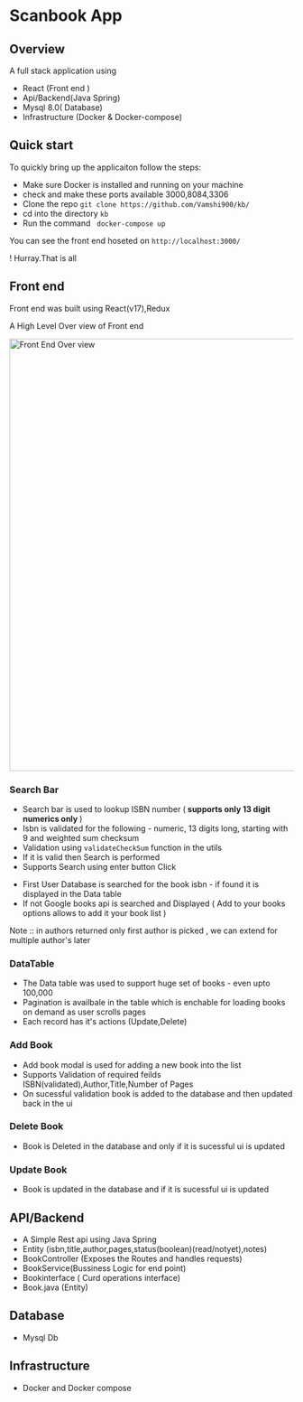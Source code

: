 # Scanbook App 
## Overview
 A full stack application using
- React (Front end )
- Api/Backend(Java Spring)
- Mysql 8.0( Database)
- Infrastructure (Docker & Docker-compose)

## Quick start

To quickly bring up the applicaiton follow the steps: 

- Make sure Docker is installed and running on your machine 
- check and make these ports available 3000,8084,3306
- Clone the repo `git clone https://github.com/Vamshi900/kb/`
- cd into the directory `kb`
- Run the command 
  ` docker-compose up` 

You can see the front end hoseted on `http://localhost:3000/`

! Hurray.That is all 

## Front end 
 
Front end was built using React(v17),Redux


A High Level Over view of Front end


<img width="766" alt="Front End Over view" src="https://user-images.githubusercontent.com/18380025/143774069-02926c9c-f9f7-4c9e-a901-a19765495d7c.png">


### Search Bar
- Search bar is used to lookup ISBN number (<b> supports only 13 digit numerics only </b>)
- Isbn is validated for the following - numeric, 13 digits long, starting with 9 and weighted sum checksum 
- Validation using `validateCheckSum` function in the utils 
- If it is valid then Search is performed 
- Supports Search using enter button Click

* First User Database is searched for the book isbn - if found it is displayed in the Data table
* If not Google books api is searched and Displayed ( Add to your books options allows to add it your book list )

 Note :: in authors returned only first author is picked , we can extend for multiple author's later

### DataTable
- The Data table was used to support huge set of books - even upto 100,000
- Pagination is availbale in the table which is enchable for loading books on demand as user scrolls pages 
- Each record has it's actions (Update,Delete)


### Add Book 

- Add book modal is used for adding a new book into the list 
- Supports Validation of required feilds ISBN(validated),Author,Title,Number of Pages
- On sucessful validation book is added to the database and then updated back in the ui

### Delete Book 
- Book is Deleted in the database and only if it is sucessful ui is updated

### Update Book 
- Book is updated in the database and if it is sucessful ui is updated


## API/Backend

- A Simple Rest api using Java Spring 
- Entity (isbn,title,author,pages,status(boolean)(read/notyet),notes)
- BookController (Exposes the Routes and handles requests)
- BookService(Bussiness Logic for end point)
- Bookinterface ( Curd operations interface)
- Book.java (Entity)

## Database 

- Mysql Db


## Infrastructure
 
 - Docker and Docker compose 




 
